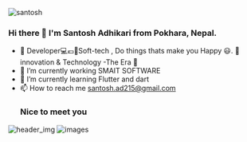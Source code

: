 ![santosh](https://user-images.githubusercontent.com/122032759/220101886-7d03d2ed-db7d-444a-98f1-b5e2053cac88.jpg)
### Hi there 👋 I'm Santosh Adhikari from Pokhara, Nepal. 
- 👯 Developer💻💶📌Soft-tech , Do things thats make you Happy 😃. 💫 innovation & Technology -The Era 📣
- 🔭 I’m currently working SMAIT SOFTWARE
- 🌱 I’m currently learning Flutter and dart 
-  📫 How to reach me santosh.ad215@gmail.com
     ### Nice to meet you 


<!--
**Santoshadhikary/santoshadhikary** is a ✨ _special_ ✨ repository because its `README.md` (this file) appears on your GitHub profile.

Here are some ideas to get you started:

- 🔭 I’m currently working on ...
- 🌱 I’m currently learning ...
-  I’m looking to collaborate on ...
- 🤔 I’m looking for help with ...
- 💬 Ask me about ...
- 📫 How to reach me: ...
- 😄 Pronouns: ...
- ⚡ Fun fact: ...
-->

![header_img](https://user-images.githubusercontent.com/122032759/220095862-7309701e-701c-493e-882a-f822d409a484.png) 
![images](https://user-images.githubusercontent.com/122032759/220096810-b914d64a-5764-4493-bd19-8889697d6f39.jpg)
               


